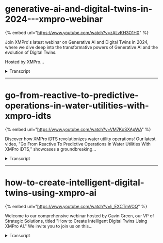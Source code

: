 # generative-ai-and-digital-twins-in-2024---xmpro-webinar
{% embed url="https://www.youtube.com/watch?v=zALvKH3O1H0" %}



Join XMPro's latest webinar on Generative AI and Digital Twins in 2024, where we dive deep into the transformative powers of Generative AI and the evolution of Digital Twins. 

Hosted by XMPro...
<details>
<summary>Transcript</summary>Join XMPro's latest webinar on Generative AI and Digital Twins in 2024, where we dive deep into the transformative powers of Generative AI and the evolution of Digital Twins. 

Hosted by XMPro...
welcome everybody um to today's webinar

um thank you for joining I'm Peter F

Scar and we'll talk about gen Ai and

digital twins in

2024 so with J AI uh

Steve hoft um Co actually reminded me of

this when you look at something like

geni and the impact of that um the the

what comes to mind is that it's almost

like magic so if you look at what's

what's happened over the last um year or

so in the space significant changes and

for me it's not so much um around the

the um the the the magic side of it it

is more the impact that it's got so and

it reminded me of the book uh who who

Moved My cheese where um it's all about

change and how we we adapt to new things

that are that are coming in so in that

story um when the cheese was moved the

the target the goal the the the

environment some like the the mice

adapted very well and some people didn't

um and yeah so this is kind of bringing

that um that thinking around what the

impact of digit of of generative AI is

and if you combine that with digital

Twins and how it's changing the

landscape the the changes that we see

especially in 2024 revolve around three

main areas the first one is we're seeing

a a a ground swell of challenges around

skills so lack of skills aging Workforce

in maturity and I'll drill down a little

bit on that but there's some significant

ific challenges ahead in terms of

getting people to work in manufacturing

likewise with the acceleration of of AI

and we've seen a lot of things like

co-pilots and and that happening last

year this year we'll see a lot of

experimentation moving to actual

implementations and adding value and

it's not just the novelty Factor anymore

but um the the the applications that

come out of it and lastly we also see

that the industry for. digitization

digitalization is picking up a lot of

momentum but is it really adding a lot

of value um and what we need to do in

terms of to boost productivity which is

a key challenge in the industry um we've

seen many of the developed countries are

either um stagnant or declining

productivity so how can we get more with

less people which is really what that

what that statement is about so those

three things is creating this perfect

storm for for how I believe um

generative AI will disrupt how we work

going forward if I look at the uh change

in Workforce in the next 10 years this

is from Gardner and I'll just summarize

it into those three into those three

things the workforce um is actually

growing slower than what the GDP is the

manufacturing Workforce is shrinking in

terms of real numbers so getting people

to come in and work in in manufacturing

and Associated Industries in the in the

industrial side is actually shrinking

and and one of the other statistics is

that one in four people in the next um

in the next 10 years in the next decade

will actually be over 65 that is still

in the workplace uh because of this lack

of skills now again looking at some of

the things that g is saying around what

are the type of jobs or tasks that we

can automate and the ones that are

ideally suited um to completely

digitalized you can see the bottom Green

in each of those production schedu and

quality so these are the type of tasks

that lend themselves to being um

automated to some degree and I'll touch

a little bit on how we at X and pro are

looking at at at that part of the

problem so I think generative AI um you

know people are saying well will this

replace jobs will that put people out of

work our real problem is we don't have

enough people to do the work that we

have there's a decline as I showed

previously but what was interesting Sam

Alman um CEO of open AI which also um

owns uh jgpt which is kind of

skyrocketed this whole thing uh made the

statement that AI tools are very good at

doing tasks but terrible at doing jobs

for now so the the focus of the AI tools

is not to replace jobs not to replace

people but to look at what of those

tasks that we can actually

automate um and and use the uh um

generative AI to be able to support us

in doing those tasks so we can get

people to do some of the other more

value added tasks so just on the if you

look at CH GPT and how quickly this is

on us and this is fascinating if you

look at how long it took Netflix to get

to to a million users and Facebook and

Instagram and and Chad GPT this is

phenomenal 180 million users and they

reckon there's about 100 million people

signing in every week um to use the

service so phenomenal with that if you

look at someone like Michael Dell who's

been around um the industry for a really

long time

um and he's seen many many waves what

he's saying is so far um there's nothing

that competes with what he's seeing on

this um on on what's happening with j

really interesting stat that I saw from

my Carol who's with um Georgia Pacific

um is you know how the productivity

which is really the output per hour how

that has changed over the last couple of

years you can see every time we had new

technology internet of things all of

that we get more for the labor that we

put in the challenge that we have is

this is gone completely flat um and his

point is that the more we put just

dashboards and and Analysis and

putting bi over um the information we've

not made any significant progress since

we've done that so what do we need to do

to get a step changed and it remind me

reminded me something or of the of the

great crisis in London New York and

places like that where they said in in

1894 that in 50 years London will be

buried under 9th fet of manure um and

there were conferences and a lot of

debate and what are we going to do

because we looked at the problem from

the horse perspective by 1912 Henry Ford

um got um the way that we make cars into

a repeatable process and since then that

problem has gone away so not within the

50 years but it completely changed and I

think gen AI is that complete change

that we seeing so this combination of

the three

trends that creates this this perfect

storm and if you combine this with

digital twins to shift towards digital

twins so Dr Michael Greaves um explained

you know what he sees as a intelligent

digital twin which compared to

traditional ways which is passive

offline goal given and predictive he

sees a digital twin which is active

always on agents real time goal seeking

versus and goal given and doing things

like front running simulations being

able to do that so it's not so to get

back to kind of the cheese and

analogy um it is not a better Mouse

straap it is a completely different way

that we have to think um so it's not

about the HSE manure problem it is about

how do we how do we change that whole

dynamic and address um the creating the

the vehicle change that we need so it's

not uh smarter repositories with more

data if you ask anyone they just want

more data it's not about um measuring

things like more kbis or building better

AI models or analytical models it's

about a whole shift and that's what we

are focusing on so our Focus um and how

I think geni will impact digital twins

is really in three area so how do we

generate twins so I call that generative

twins so how do I create a twin right

from getting the requirements designing

it building it testing it and putting it

in place the second part is how can I

make it smarter how can I put

intelligence into it because there's a

massive amount of information available

in large language models and you know

the the way that the that that g CH GPT

type applications are developing and the

information that sits in there billions

and billions of data points that it's

been trained on much better than any any

users how can we use that to provide

better co-pilots help with Advanced

analytics and decision making and things

like that so how do we not just build

but also create the intelligence and

then lastly how can we get them to do

some of these tasks and work for us so

we see this and um the term multi-agent

generative systems are being raised at

the moment by organizations like Gart

and other research it is very new um but

this is actually when you have multiple

autonomous agents that work together in

this goal-seeking

approach um but they have to work with

inside Rules of Engagement so I'll

quickly go into each of these and just

give you a view on what they are and

what we are doing as X and Pro in this

space so the first one is how do I

create um a digital twin and the the

reason that we see or the the benefit of

this is really quite often people are

stuck at how do I get started so we this

it helps you with with getting started

it helps you to collaborate around key

objectives that this that your solution

need to do and don't wander off around

one person's bias or a technology that's

really interesting it Focus around key

objectives it helps you build these

things a lot faster we anticipate around

about a 50% so we're still in testing

all of this but we anticipate around a

50% faster development overall um right

from requirements Gathering to get it

into into running and it helps you

sometimes to think out the box because

we are so trained and biased around you

know the world that we

know um that similar to what they had in

London New York and places like that

previously do is work in progress for us

so uh it you'll see this being released

throughout the course of the year um all

the things that I'll be sharing with you

so looking at this generator process we

broke it down into six steps so to get a

co-pilot to help us um defining the

requirements doing the data management

things like generative integration how

can I discover autodiscover apis and

actually build the mapping for me um

come up with what are the

recommendations that I that will help me

to identify the problem and and and and

um help me um provide prescriptive

analytics some ideas around what should

be on the ux how do I align that with

the user stories um and then actually

create the configuration actually create

the ex in our instance XM Pro Data

stream configuration files um and some

of the other IDE defacts that we need

the rec the recommendation files so that

those can be imported into the process

um and help you speed up

so uh and also gr documentation and then

lastly make sure that we can put

security and governance auditing use

this as an auditor to put that over this

as well so here's an

example um this is inside X and pro and

again I think this process is pretty

generic how we've implemented or how we

are implementing this is there are

multiple different use cases that you

see here you can see the five steps at

the Top If I choose one of them I can

then go into it there are the six

objectives and each of these will then

take me through a series of question

questions and um and prompts I can

prompt and it can prompt me back so if I

look at for example identifying key

objectives and

challenges so it'll start off by how do

you describe the business of problems

and so and there's a set of of questions

built on our methodology that we have

found very effective in working with

customers so how can we bring that and

make that available to anyone who's

trying to do this in this instance for

my cheese manufacturing organization you

can see a number of number of questions

and then at the end of it for step one

it'll start summarizing the results for

me so but that is learning so that I can

put this all together at the end and

actually create that configuration file

so and here are just some of the outputs

um of that so once that is done I can go

into the next um Step of this process so

being able to generate twins we

anticipate about a 50% reduction in time

and again this is new um you can help

you identify unanticipated needs it's

one of the benefits that we saw out of

it sometimes you don't think of it and

and uh the intelligence that's in this

agent allows you to to or will

interrogate will ask you questions which

you might not have thought of and the

real thing is that it can help you build

a digital twins around the real problem

statement here's an example of what came

out of a session like that where this is

the problem statement around the you

know what what where who why you know

what is the problem why you're doing it

how you going to do do this who is it

for and what are the key benefits it is

really good at taking all of those

questions from multiple inputs in

different stakeholders and helping you

to put this together so that is how we

build the twin the next part is how do

we put some intelligence into the twin

um how do we how do we um create smarter

twins so we don't just build them but

now we make them smarter and um I know

it's a Cheesy story but um I'll get back

to kind of the life of um

a day in the life of a cheese plant

operator who's assisted by co-pilot and

this co-pilot is really good as a

process advisor as you will see so

here's our stock standard dashboard for

a or digital twin um representation of a

um a cheddar manufacturing

um uh uh operation and you can see

across the top of the process I can see

different batches where they are what

the statuses oee all the normal things

that I that I like to see inside um my

normal application at the top right I

have an advisor if I click on that it

now opens up um a area where it will

actually look at what is currently there

what is what are the current um um uh

instances and what you'll see on the

recommendation side on the right hand

side out of the box X Andro allows you

to create recommendations with

recommendation rules and some of our

customers have actually got millions of

recommendations over three or four five

year period that they've gathered we can

interrogate this also with the digital

twin in this instance looking at the

process data um it can recommend what

queries you may want to run but I want

to and in this instance I'm asking it

what pasturization temperature and

duration yielded the best result in the

past so I'm looking for this golden

batch um in all my previous ones and see

if I so that I can that that I can build

a solution around or um a golden batch

approach so it will then interrogate the

data that is sitting inside our

application and this is um and it

provide me different ways of

demonstrating and showing that um

information whether I wanted graft or

and again this is all built into how I

can ask it certain questions around this

I may see that there's an issue with the

pasturization so you can see at the top

at the top there's a red box that um

shows me there's a there's an issue um

so that pops up and that's all part of

our standard recommendations you don't

have to do anything to get that

functionality there no AI involved in

that you can if you want uh put some AI

into the recommendations but those are

stock standard recommendations what I

tells me there's an issue with this

machine I can now go in and I can use

traditional AI where I do remaining

useful life and run regression models

and classification models and all those

things which is again standard in X

Andro you can get get that right now

there are some previous webinars that

discuss that in this instance um what

I'd like to do and having a trained on

our own company data our own operations

manuals our own recommendations uh I can

now start interrogating this so show me

that the temperature Trend around this

for the last 12 months and um with some

interpretations of what does it mean so

two instances were out of had anomalies

or whatever the case might be and then

um lastly show me this in a in a plot or

something these are all natural language

questions you can ask on your data at

any point in time so that's adding

intelligence to the digital twin now

just imagine so this is a water

treatment plant you can see there's a

camera with video on the side that

actually just imagine what it's like if

you could get the if you could get that

advisor to interpret what is actually

happening in that video and what does it

mean um so building that expertise at

becoming really really valuable assets

and workers in the organization it's not

just on the front end part of it but

expro has notebooks and we've had this

capability for a while where I plug in

ch GPT and I can do my analysis inside a

notebook which is where data scientists

engineers and people like that like to

take the expra data and and um and and

build models or evaluate or or or or

look for things and um in this instance

um I can ask it a question so

in Notebook using um exm Pro there's a

uh I can ask it how to how do I create a

correlation Matrix and again this is how

it creates the the python code for me I

can I run that then in the notebook and

here there's my visualization I didn't

have to know I don't know how to write

the the the code to actually create a

correlation Matrix um CH GPT did that

for me so that's the other area of a

co-pilot it's not just about your data

but also how to help you um um create

more intelligence or better questions so

again looking at this we see we

anticipate around about a 25%

productivity Improvement for people

using this we it's actually should

actually be more but um it also um help

you better decisions lower

cost better employees satisfaction and

it helps to create the self-service

analysis instead of going to an IT

organization and get them to write you a

SQL with a report that sits behind it so

that self that self-service analysis

really coming to the front the last part

is around how gen AI will impact digital

twins in 2024 is now it should do the

work not only do we create it we make it

smart but how can we get multi-agents to

do this now this is really um at the

Forefront of of where research and

everything is um it's a fascinating area

I personally believe this is the area

where there's most value because we're

taking the robot out of people and

making the world more human and that is

according to Leslie W Cox at London

School of Economics I love it um in

terms of what that approach means for XM

Pro we've seen that decision

intelligence is not just about

dashboards which is the support or the

decision augmentation which is kind of

bringing in these co-pilots but how can

we actually get in certain operating

conditions the the application to or the

the digital twin to run in a safe

operating environment for certain tasks

actually perform those tasks

autonomously in a lights out way and we

see this going from a informant approach

to a performant um solution going

forward so just imagine that cheese

factory again and in this cheese factory

I've got multiple agents now in a

traditional rule-based system I would

have to write all the rules with what

we're doing is the production agent the

process agent quality agent safety agent

have large language models behind them

so they are really smart around how to

interact how to plan and they have a lot

of knowledge around cheese they have a

lot of knowledge around safety and they

collaborate amongst each other in order

to achieve certain tasks now if you

expand that it's not just about the

production process but I could have the

same in the goods receiving packaging

and functional safety and I do need to

put some rules around it so these these

Bots or agents need to interact with

each other in that they virtual bots in

or or agents that interact with each

other in a collaborative way and they

use large language models as their way

of interacting and deciding what to do

next

um and and we then put the rules around

to say Within These in within these

rules you are allowed to interact with

each other and I'll get back to some of

what these what these

mean the this is how we see the

factories of the future where there's

certain tasks of this that can be done

and you know they can optimize a large

number of variables they're always on

goal seeking and they can reason like

humans in a

way this capability of machines being

able to manage more variables has been

proven by MIT at the machine

intelligence for manufacturing

operations side uh suggest that you have

a look at that but machines are much

better at optimizing a large number of

variables to what a human is there's

research done at places like standard

and Google Deep Mind and others around

this agent based approach how can agents

use large language models as their way

and we don't have to build all these

rules around them they can

discover um this is an example of and

these are real bots so this is a

physical what we are doing is the

virtual how do we build a digital twin

versions of this but these are eight

Bots that um interact with each other

they clean a room and

their focus is you know without having

procedural descriptions at the back but

using large language models on what I

should do what the task is how to break

it down how to actually perform it

fascinating stuff again if you're

interested have a look at Auto RT at

Google deep mine this is not what we're

doing we're doing this

around digital twins how can I create a

virtual approach that is similar to that

how can I get the digital twin to

actually run it instead of having robots

running around and what we've done at XM

Pro come up with a architecture which is

ideally suited to our stream hosts and

how we build applications right now so

we have data streams and stream hosts

and and the infrastructure that we can

plug these agents who can interact with

each other they can use exm Pro

listeners they can perceive in the

middle we have um the the actual we

train them on your company specific

domain knowledge um they have large

language models for their broader

understanding and there's reinforcement

learning to make sure that you know when

they reflect and plan that they that

they learn from what they do like we do

as humans like we do as when a new

person starts in our business it's

exactly the same process and then the

actions could be recommendation so

advising or we can actually um actuate

and switch things on and off um so

that's the that's the future this is

where we're heading and as I said X and

pro ideally suited to do this because we

already have the infrastructure event

based architecture so we are event

driven and we have data streams and data

and and a platform where we can plug

these things in

um this is all uh work from a the um

around the core of digital twins so we

have the digital twins we're building

the the generative agents to be able to

use the digital twins to interact and

and and um do this algorithmic business

and then what we're also doing is make

sure that we have the Rules of

Engagement in a computable way so the

agents can actually understand it so

what are the rules of engagement and

some of them may follow things like

deontic rules or more um so without

these rules you can't play it's the most

important part actually of this whole

thing is how do we make sure that it's

that we that we set that up and um the

way that we do that same same um outline

but it's the obligations prohibitions

permissions delegations all of those

kind of policies and how and how that

applies and how do we make it machine

readable and interpretable and enforced

by the multi-agent so again in the

multi-agent environment we're not trying

to automate not the job but the task so

let's say I've got two agents they need

to fill the milk tanks um they need to

consider power um milk levels

electricity prices maintenance schedules

production so between the operations

agent and the reliability agent they

need to negotiate they may have

competing objectives and they need to

need to negotiate around when to fall we

may then also later on introduce a

quality agent so again how do we

introduce this without procedural rules

that sit at the back um so that we can

address that challenge and XM Pro can

cover this whole Spectrum this whole

Continuum from one end to the other end

um starting with um where a lot of

organizations starts you don't have to

start at the right hand side start on

the left hand side and incrementally

increase and build the capability

towards that area where you can cover

the whole spectrum of what you need to

to support people to augment the

decisions and to take um so again in

terms of the impact of this is massive I

personally believe this is the biggest

thing we can do in this industry is to

help with that initial skills Gap and

the productivity challenge is to take

some of the T tasks that are repetitive

and don't add value um

to um and and and help address them by

helping to build helping to make it

smarter and helping to automate um the

whole process thank you very much um I

hope this has made sense um for us the

cheese hasn't moved we know where it is

um we are we we are going after it

unfortunately um we've run out of time

so there won't be time for questions um

but please contact me if you're

interested in exploring how we can help

you with this kind of problem and how

this could fit into your

organization um thank you very much

appreciate your time and look forward to

seeing you on a future

webinar
</details>


---


# go-from-reactive-to-predictive-operations-in-water-utilities-with-xmpro-idts
{% embed url="https://www.youtube.com/watch?v=VM7KoSXApWA" %}



Discover how XMPro iDTS revolutionizes water utility operations! Our latest video, "Go From Reactive To Predictive Operations In Water Utilities With XMPro iDTS," showcases a groundbreaking...
<details>
<summary>Transcript</summary>Discover how XMPro iDTS revolutionizes water utility operations! Our latest video, "Go From Reactive To Predictive Operations In Water Utilities With XMPro iDTS," showcases a groundbreaking...
water utilities today face a balancing

act of maintaining aging infrastructure

ensuring reliable service and managing

operational efficiency the stakes are

high with every downtime impacting

communities and the environment XM Pros

intelligent digital twin Suite idts

emerges as the solution it seamlessly

integrates realtime sensor data with

maintenance information Paving the way

from reactive to predictive operations

using XM proos data stream designer we

combine engineering calculations with

Advanced AI generating unique

prescriptive recommendations this

proactive approach significantly reduces

the risk of failures and extends the

life of critical infrastructure the app

designer acts as the command center here

engineers and maintenance managers gain

access to realtime predictions and

condition information imagine monitoring

multiple water treatment facilities each

asset's health is indicated by intuitive

color codes XM Pro System alerts you to

potential equip equipment failures aging

pipelines flood risks water leaks and

more transforming how water utilities

run their operations at the asset class

level XM Pro provides a detailed view of

alerts work requests and work orders

this level of detail allows for

efficient maintenance scheduling

reducing response times and operational

interruptions the asset analysis view in

XM Pro offers 3D visualization and

realtime monitoring alerting Engineers

to deviations in vital metrics

this enables predictive operations and

Swift resolution of issues the XM Pro

co-pilot feature adds interactive

diagnostic capabilities providing

instant recommendations and root cause

analysis all aimed at minimizing

downtime and ensuring operational

efficiency XM Pro's recommendation

engine acts like a digital consultant

analyzing data to offer optimal action

plans coupled with in platform AI tools

it refines and deploys machine learning

models enhancing predictive accuracy

with XM Pro customization is key the

robust dashboard Builder features ux

blocks that not only bring a whole host

of capabilities to your dashboards but

also rapidly speed up implementation and

deployment the XM Pro ux Builder lets

you tailor dashboards to your unique

needs ensuring you see your data your

way XM Pro's predictive operation

solution built on our intelligent

digital twin Suite is your answer to

reducing unplanned downtime and

enhancing operational efficiency in

water utility ities ready to transform

your operations contact the XM pro team

today to get started
</details>


---


# how-to-create-intelligent-digital-twins-using-xmpro-ai
{% embed url="https://www.youtube.com/watch?v=li_EXCTmVOQ" %}



Welcome to our comprehensive webinar hosted by Gavin Green, our VP of Strategic Solutions, titled "How to Create Intelligent Digital Twins Using XMPro AI." We invite you to join us on this...
<details>
<summary>Transcript</summary>Welcome to our comprehensive webinar hosted by Gavin Green, our VP of Strategic Solutions, titled "How to Create Intelligent Digital Twins Using XMPro AI." We invite you to join us on this...
hello everybody and welcome to our XM

Pro AI

um for intelligent digital twins webinar

my name is Kevin green I look after

strategic solutions for XM Pro I want to

thank you for your time attending today

if you've got any questions please send

them through I'm not trying to answer

them at the at the end

in some prior webinars we went through

the four pillars of the the excellent

product I'm not going to go into detail

here

but just in a continuation of that which

pieces are we going to be focusing on

this is in line with our i3c framework

and it's in essence where we focus our

effort when we're putting the product to

Market and the different feature sets

that we are are working on

today's Focus however is going to be on

the AI side of things and what is in the

product that can help you for the

intelligent digital twins with the the

focus on the AI site

before we jump into you'll hear me

talking around intelligent digital Twins

and digital Twins and there is a

difference between the two of those

there was a paper that was written on

the evolution of digital twins

um the two fathers of digital twins

Being John Vickers and the second being

Dr Michael Greaves

um this is Dr Michael greve's vision of

the different stages of evolution of

digital twins these are some slides from

the paper the paper is available down

the bottom and if you're interested we

can send you the link where you can

access the paper as well and it outlines

the different stages and it's also used

as inspiration and a guide within our

software and what it is that we do the

the main Evolution steps you'll see them

on the right there going from zero being

traditional 2D

that evolved into transitional so you're

number one which was 3D cat that went

into number two around the conceptual

this is where

um things started becoming a lot more

model based and then that evolved into

the concept of a digital twin platform

the step number three this is where most

people are at the moment

and they are slowly moving towards the

the number four which is around

intelligent digital twins one of the

applications for intelligent digital

twins is front running simulation it's

by no means the the only one it's just

the one that's front of mind which helps

explain the intelligent aspect of that

as well

when we start comparing digital Twins

versus intelligent digital twins there

are certain characteristics of a digital

twin and then there are characteristics

of an intelligent digital twin I've just

built the slides here again I'm not

going to go into into detail here the QR

code in the middle will take you to a

video which will go into a lot more

around the digital twin capabilities and

characteristics and the intelligent on

the other side

the one piece right at the bottom is the

anticipatory or the front running

simulation side of things

keeping with the the XM Pro product

within our intelligent digital twin

suite for those of you who are familiar

you're familiar with the data stream

designer the DS the app designer which

is the ad here and the subscription

manager of the SM here

the new one which you may not have seen

is around the AI side

rounding out the intelligent digital

twin Suite here

we'll go into that quite a bit of what

I'm going to walk you through you can do

without and I'll touch on some of those

areas where you can and then also touch

on the areas where you do need the the

newest addition here which would be on

the on the AI side

we have to stop in at the tip of the

iceberg where does it slot in so when

most people look at our digital Twins

and this is true for normal digital turn

platforms all the way through to

intelligent digital turns as well as

most people look at the top and they see

the uis there's actually a lot of things

that sit underneath

which is where the recommendations come

in and this is also where we slot in the

AI aspect as well the AI integration the

notebooks as well as how you

operationalize this for the agents you

still have everything else as you are

used to you've still got your data

stream and you've got your subscription

manager as well

we're going to leave the slides here and

we're going to jump into the actual

software itself and we're going to go

through a few examples of what it is

that I'm actually talking about here

so what we put together is we created an

app which will just allow me to walk

through the different bits and pieces

that we've got

let me just get rid of my slides

and we'll come back to to this

so again this is all driven from an

overarching framework which is what we

call our i3c

um and it's broken up into a few

different areas specifically with an AI

Focus for today we're talking around

Innovative embedded and augmented but

how do they all fit together where do

they all work together

we like pictures so we like explaining

how all of these fit together

as it is right now without having to

upgrade any accent Pro you can do

everything on the right here we call

that embedded AI

from the data stream designer how do you

bring the models in maybe you've already

got some models how do you

operationalize them and use them

everything else on the left here is some

of the new capability that we've brought

in with regards to Innovative AI as well

as augmented AI it's not required you

don't have to you can choose to use this

or not use this as well

so as we go into these different areas

what do I mean when I start talking

around Innovative AI we start going into

Excel Pro notebooks and there's two main

items in here the one is around the

ability to discover

so you'll see on the left we have a new

tool and that'll open up what we call

accent Pro notebooks

within here for those who are familiar

and comfortable you'll notice a familiar

environment being a Jupiter notebook

that we've got here

so this allows you to discover work

through and come up with the different

models Etc

any of the libraries that you can use

within a jupyter notebook you can use in

here this particular example I've got

here you can see this is around

predicting and the the beverage industry

using linear regression

as I build through this particular

notebook here you can see I'm going to

import certain libraries and it's going

to walk me through the different pieces

here so if there's a library that

I need for my machine learning or I want

to do some data Discovery I can load it

into the notebook not a problem at all

the other thing that as we work through

this that we've added into this is a

generative AI capability as well

what we mean by that is as I work

through this you'll notice at this point

here we've integrated chatgpt into this

environment as well so what that means

is you can actually use the chat GPT

to help augment and enrich what you're

looking for in here this example that

I've got in here what we're actually

asking

um chat GPT to do is to write me some

code on how to visualize the data that

I'm looking at I'm not an expert in how

I put this together so we're going to

ask and it'll actually generate

the items for me and if I go and run

that now you'll notice that it's going

to run and then it will generate and it

once it comes back it'll actually show

me the plot for the data that I'm

looking for

scroll a bit further down you'll

actually see what that looks like

if we keep going you can start

developing different models as well

if I come back here step one is really

what we call notebooks which allows you

to interact in an environment which is

familiar to you

you don't have to use them in here if

you do use them in here you can start

using some of the other features and the

bits and pieces that we've made

available as well if you have your own

models and you just want to use them and

plug them in by all means you can do

that already in the steps here

the second piece is really when we start

wanting to deploy models so there's two

main things that you can actually do

with the model

the one if I go into a different example

here is I can actually run this

it will generate the model I can help

discover that and the end result is I

can actually save this model to a file

that I cannot use inside the data stream

you can do the same thing right now

let's say you have a jupyter notebook

that sits outside X and pro you've

already doing Discovery you're already

generating models how do you just use

those models and bring them in you can

do that and I'll show you in a data

stream as well

the second thing that we're doing in the

prior example though is we're actually

fitting this model and passing it to a

repository and the reason for this is we

want to introduce a concept of

governance

and make sure that there is a framework

that you can actually deploy into and

that your models can live so that you

don't end up with a an Excel of machine

learning model sitting everywhere no one

knows it's got the latest version of

where it's actually sitting

if you have your own repository by all

means you can actually hook into and use

that as well this example here we're

just talking to to Mr flow as the

repository this is just one example it

is not the only example so if you've

already got one by all means you can

just plug that in and actually use that

as I continue to step through all of

this what it's doing is it's working out

the model it's working out the pieces

and then it is actually publishing that

model to my ml flow repository for me

you'll see it has already existed it's

going to created me a version 5 of that

model and now I can go into my actual

repository and decide when I want to

deploy that or elevate it to production

or not

so if we jump into that and again this

is just one example that we've got it's

not the only repository you can see the

one that we've just pushed through now

so number four is the one which is

currently in production I cannot decide

that number five is ready to go and I

can transition it to staging in a

controlled environment versus working

out well which is my live running model

which one isn't and how do you in a

governance structure move between the

different Frameworks that we're actually

looking at here

number four is currently published and

I'll show you now where that is actually

published and running

so if we come back here we call that

Innovative AI so if I come back to the

diagram that we're looking at here this

is the area that we are working in at

the moment is how do we take training

data how do we ask for specific results

that we are looking for and how do we

run that through a notebook you can't

augment that with chat GPT in this

example and then deploy that to an ml

Ops platform of your choice

you don't have to deploy it you can just

take the actual raw artifact which is a

result of that model and then use it in

a data stream as well

the

preferred or the more governance driven

process is to actually push that through

a

repository because then you get

everything that comes with the

repository as well

I mentioned you can do things right now

you don't need to upgrade or get all the

newest toys in the Box to to be able to

do this this is around the embedded AI

side so if I go into and this will open

up my data stream designer for me

you can do this right now you can drag

on this example has got a python runtime

running here which is running a model

this model was created inside the

notebook it was outputted from The

Notebook and then manually put into the

data stream and used and this is

capability that you can do as I

mentioned right now we call that how do

you use it from a manual perspective

what you'll also notice is there are a

lot of other items in the library

so if python is just being one of them

but let's say you want to use a more

standard algorithm like anomaly

detection or binary classification or

clustering

those agents already exist you can just

drag them on and use them right now

there's nothing stopping you you do not

need a repository you do not need to use

the Excel Pro notebook to take um

advantage of that particular capability

however if you do use a repository

and you actually want to integrate and

make use of that inside the data stream

what we've got here is we're performing

the analysis so this is using the Mr

flow agent so on the left you will see

here is a list of library

one of those being the ml flow

the Mr flow is talking to the repository

and here you can see the actual model

that it's talking to and everything else

is governed as well so I don't need to

remember the URLs I don't need to

remember logons passwords Etc I just

want to use that particular model and

actually just run it and execute it

again this is your governance that sits

around it it makes sure that the models

which you're using to do anomaly

detection Predictive Analytics maybe

you're using it to do forecasting or to

do front running simulation or just to

do normal simulation of current state or

past State you want to make sure that

you're running on the correct model

latest model and that you have control

of that you can do that inside the data

streams that we're looking at in here

so again if we come back

Innovative AI this is a really around

the ability to discover

go in through the particular notebooks

and then how do you use some of those

libraries in there the other example in

here is you can actually just create

models that do simulation so you don't

need to create models that do very

sophisticated

um AI number crunching and algorithms at

output you can do something as simple as

just simulation which is what this

particular example here is doing we're

creating a network we are then deploying

the same model to the repository again

you don't have to

There's an actual example of this one

running just the python itself with the

simulation on top of that as well

this one here is doing a remaining

useful life as well as a more advanced

prediction on the data coming in the one

that I just showed you is doing more

simulation so it caters to to both

there's no

you can do one and not the other

if we go into the augmented side

let me expand that a bit here so

embedded again you can do this right now

there's nothing stopping you from using

the current set of libraries and we're

expanding and adding to those all the

time

ml.net are some of those that you're

seeing in there ml flow when you're

talking to repositories maybe you want

to use some GPU enabled

um

algorithms from the the Nvidia Library

you can do all of that right now within

the embedded side of things

the Innovative is around the notebooks

but augmented is not just in the

notebook section over here

the augmented

AI you can actually use inside your apps

when you create and configure them as

well

what do I mean by that oh let's go into

an example

so I've got a particular app here and on

the right you'll see some

recommendations have triggered

these recommendations you can see

remaining useful life has been declining

and I can go a bit further down and I

can see remaining useful life has been

predicted to be below a certain

threshold again these were running

through the data stream and they can

either be Standalone python or any of

the other algorithms or read the matter

or repository and execute them as well

if I drill into that particular asset

it'll actually filter out my

recommendations for the two that I'm

interested in across the top you can

actually view the state of the model and

you can view the state of the data

that's flowing through the model so

actual versus predictive how are we

doing are we getting better we're

getting worse

if you apply this to simulation you

could have a button here that you could

click and it can actually show you the

progression of a simulation as it's

running through the uh the model itself

these recommendations here

you'll see above that there's a thing

called copilot copilot you can actually

bring into the application and use it in

here so if I was to ask it a question

let me just grab my prompt

and paste that in there

I can engage and talk with it and ask it

anything around this particular asset

that I'm interested in

this is using currently chat GPT so the

the data that I'm looking for here is

not sensitive in that regard however we

do have some OEM

Partners who have gone and taken as an

example Azure open Ai and they are using

that on their own data their documents

their manuals and they've deployed that

internally as well

this is just easier to to demonstrate

and show the concept of how you can plug

this in and where we are busy plugin the

different bits and pieces in so even

though this is using a chapter GPT API

here you could switch this out and put

azure's open AI in here as well a lot of

problem to do that

you'll see the the recommendations

coming down

you can go and expand that further and

actually pass these recommendations into

the assets themselves so here you can

see a discharge exception and I can

actually see that in this particular

Unity view as well I've got more space

for my co-pilot

um but I can still see the relevant

information that is applicable for me

if I drill into these recommendations

and I'll drill into this one as an

example and then I'll open a few others

as well

this is your quick start for

recommendations that you've configured

what I mean by quick start

so let me go all the way back here and

open up a different example for you

so when I say quick start you have

certain capability that is available out

the box you get it when you install and

you can just use it there's some other

capability that you can actually

configure within the platform as well so

we have a lot of different widgets we

have a lot of different applications

that you can just import we have a lot

of different templates

one of those templates is around

recommendations so you'll see at the top

I've actually got two sets of

recommendations on this particular page

for the Top If I go into my one example

this is the recommendations that most

people are familiar with XM Pro would

actually be looking at

this is the the Quick Start

you can't really change anything here

from an end user's experience or even

from someone who's configuring it you do

have some some control over the form and

maybe the triage instructions here but

that's about it you can't change any of

the layout you can't add anything to

this particular form maybe you want to

enhance and bring some other data in

some other capability in here as well

so how do you actually do that

if we go down the bottom

you can actually take all of that data

and make it available in different views

that your end users are interested in

consuming

same data presented a bit differently

but what this allows us to do is we can

now bring in let me hit my other prompt

there we can now bring in the copilot

into here as well and this is around dry

gas seals I can see my event data for

the event that has happened I can see

analytics so how often is this actually

happening is there something that

happens at certain times is it happening

when other events are happening as well

so we're dealing with a pressure seal

that is low we may have some high

temperatures maybe all of this is

related and there is a correlation

between these as well

however if we go a bit further down you

can bring the copilot in here as well

so now you've got a co-pilot which you

can deploy and use on an actual

application itself at an asset level or

maybe all the way up at a landing page

for your different views or you can have

a view where you can have it all the way

down with your recommendation data as

well

so now as an end user I can decide and I

can work through and work out based on

what I'm looking at based on what I've

asked and the responses I am getting do

I need to create a work request can I

capture any notes what do I actually

need to do with this recommendation that

I'm looking at here

and again this recommendation was

triggered from within the data streams

you'll see there is a run recommendation

if I go into the other example you'll

see there is a run recommendation as

well so we apply the same patterns in

our data streams irrespective or if if

you're using a model that is coming from

a repository

in this case this one is coming from a

repository or if you're using some of

the standard inbuilt

algorithms are already there or if you

just want to go and run your own model

and actually use that in here as well

they all follow the same pattern the

output of that you can pass to

recommendations and Trigger

recommendations as well because that's a

key thing for us is making sure that we

can close the loop on any of these

events that we find it's one thing to

just have a model it's how do you

operationalize the model and make it

useful

with the outputs that are coming

this view here

you can then look at the data you can

view any of the model information and

now you have a lot of different options

and how you want to react to that

if I close that

and we come back to this particular view

here

so to go through the the items that

we've just gone through

we talk around Innovation AI

embedded AI as well as augmented AI

embedded AI you can do right now

we have the libraries we have the agents

if you need specific agents for specific

algorithms they're pretty quick and easy

to create they need to talk to a certain

repository you don't want to use the one

that I've just shown here maybe you've

already got your own

those agents can be created very quickly

and deployed and used

on the augmented AI site

you can right now bring in

if I open that up again you can bring in

things like co-pilot into your

applications right now there's nothing

stopping you there's there's no

capability that you're missing to do

that the only thing that I would suggest

is make sure that whatever it is that

you want to use here

um you understand the privacy concerns

with the data again we are using chat

GPT here we are busy I can't show you

the the things on the Azure open AI side

because that's typically trained and

running on corporate data or customer

specific data for their customer

so this you would just swap out same

capability exactly the same mechanism

it's just what's sitting behind that'll

actually change for you as well you can

do that right now

The Innovation piece here this is where

you need access to the excellent Pro

notebook here

to be able to run and configure what

you're looking at we do provide if I go

back into the router we do provide a

quick start as well

the quick start for if you're not

familiar with all the different

capabilities the markup that you need to

use and how you can configure this a

quick start will actually walk you

through as well it's available as soon

as you have access to the AI designer

you'll find it in the list here and it

has a index and it'll just run you

through all the bits and pieces you need

if you're interested in some of the

other examples that we've got you by all

means reach out and happy to happy to

discuss how we can share and learn from

this as well

okay let's see if we've got any of the

the questions we do have a few questions

that came in there so first one does XM

Pro have models

um great question we get that quite a

lot when people see all the different

pieces and capabilities we don't have

specific models that we make available

we're not a data science scientist

company

however we do have certain algorithms

that we do make available so for

instance anomaly detection regression

um

classifications Etc what we do do is

give you the vehicles and the tools to

operationalize your own models whether

those are coming out of a repository as

we did with this piece here or whether

those are coming out of a data stream

and you go and configure everything

whether it's in python or even if you're

more comfortable in our script and you

want to use that you can do that as well

so we're more vehicle that allows you to

operationalize versus do we have a model

that does X on this asset

second question

um I did touch on it a few times but

just to to go through it is I have my

own models and repository do you I need

to choose yours being XM Pro

uh or can that you can keep your own you

do not have to replace what you

currently have you do not have to swap

that out and use ours you can just

integrate from ours into yours that'll

mostly get done inside the data stream

from the agent's perspective over here

again if there isn't an agent that will

connect to your repository of choice

it's pretty quick and easy to actually

create these types of Agents we can

create them on your behalf quite a few

of our partners do that as well or we

can even show you how to create these

yourself as well

the last thing I will leave you with

is just before we wrap up again thank

you for your time

um to today and we do have a webinar

coming out next month as well where

we're going to be talking about the 4.3

release

um the QR code here will take you

directly to the registration page if

you're more comfortable you can type the

link in and go from there if you have

any questions

um you can email me directly or just

sales at actionpro.com and again thank

you for the uh the time today and have a

great rest of the day

foreign
</details>
